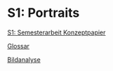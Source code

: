 # S1: Portraits

[S1: Semesterarbeit Konzeptpapier](S1%20Portraits/S1%20Semesterarbeit%20Konzeptpapier.md)

[Glossar](S1%20Portraits/Glossar.md)

[Bildanalyse](S1%20Portraits/Bildanalyse.md)